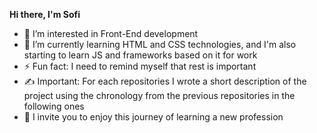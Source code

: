 **Hi there, I'm Sofi**

- 👀 I’m interested in Front-End development
- 🌱 I’m currently learning HTML and CSS technologies, and I'm also starting to learn JS and frameworks based on it for work
- ⚡ Fun fact: I need to remind myself that rest is important
- ✍️ Important: For each repositories I wrote a short description of the project using the chronology from the previous repositories in the following ones
- 🤝 I invite you to enjoy this journey of learning a new profession

<!---
sofi-dobriak/sofi-dobriak is a ✨ special ✨ repository because its `README.md` (this file) appears on your GitHub profile.
You can click the Preview link to take a look at your changes.
--->
